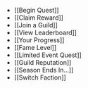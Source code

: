 - [[Begin Quest]]
- [[Claim Reward]]
- [[Join a Guild]]
- [[View Leaderboard]]
- [[Your Progress]]
- [[Fame Level]]
- [[Limited Event Quest]]
- [[Guild Reputation]]
- [[Season Ends In…]]
- [[Switch Faction]]